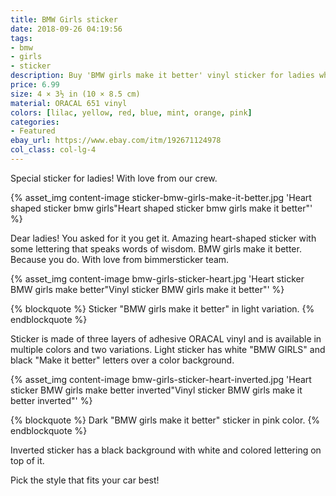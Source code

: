```yaml
---
title: BMW Girls sticker
date: 2018-09-26 04:19:56
tags:
- bmw
- girls
- sticker
description: Buy 'BMW girls make it better' vinyl sticker for ladies who make it better.
price: 6.99
size: 4 × 3½ in (10 × 8.5 cm)
material: ORACAL 651 vinyl
colors: [lilac, yellow, red, blue, mint, orange, pink]
categories:
- Featured
ebay_url: https://www.ebay.com/itm/192671124978
col_class: col-lg-4
---
```


Special sticker for ladies! With love from our crew.

<!-- more -->
{% asset_img content-image sticker-bmw-girls-make-it-better.jpg 'Heart shaped sticker bmw girls"Heart shaped sticker bmw girls make it better"' %}

Dear ladies! You asked for it you get it. Amazing heart-shaped sticker with some lettering that speaks words of wisdom. BMW girls make it better. Because you do. With love from bimmersticker team.

{% asset_img content-image bmw-girls-sticker-heart.jpg 'Heart sticker BMW girls make better"Vinyl sticker BMW girls make it better"' %}

{% blockquote %}
Sticker "BMW girls make it better" in light variation.
{% endblockquote %}

Sticker is made of three layers of adhesive ORACAL vinyl and is available in multiple colors and two variations. Light sticker has white "BMW GIRLS" and black "Make it better" letters over a color background.

{% asset_img content-image bmw-girls-sticker-heart-inverted.jpg 'Heart sticker BMW girls make better inverted"Vinyl sticker BMW girls make it better inverted"' %}

{% blockquote %}
Dark "BMW girls make it better" sticker in pink color.
{% endblockquote %}

Inverted sticker has a black background with white and colored lettering on top of it.

Pick the style that fits your car best!
